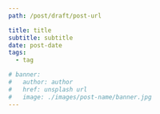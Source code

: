 ```yaml
---
path: /post/draft/post-url

title: title
subtitle: subtitle
date: post-date
tags:
  - tag

# banner:
#   author: author
#   href: unsplash url
#   image: ./images/post-name/banner.jpg
---
```

